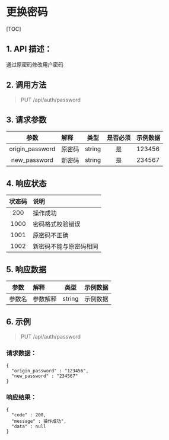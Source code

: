 # 更换密码

[TOC]

## 1. API 描述：
通过原密码修改用户密码

## 2. 调用方法

> PUT /api/auth/password

## 3. 请求参数

参数 | 解释 | 类型 | 是否必须 | 示例数据
:---:|:---|:---:|:---:|:---
origin_password | 原密码 | string | 是 | 123456
new_password | 新密码 | string | 是 | 234567

## 4. 响应状态

状态码 | 说明
:---:|:---
200 | 操作成功
1000 | 密码格式校验错误
1001 | 原密码不正确
1002 | 新密码不能与原密码相同

## 5. 响应数据

参数 | 解释 | 类型 | 示例数据
:---:|:---|:---:|:---
参数名 | 参数解释 | string | 示例数据

## 6. 示例

> PUT /api/auth/password

### 请求数据：

```josn
{
  "origin_password" : "123456",
  "new_password" : "234567"
}
```

### 响应结果：

```josn
{
  "code" : 200,
  "message" : 操作成功",
  "data" : null
}
```